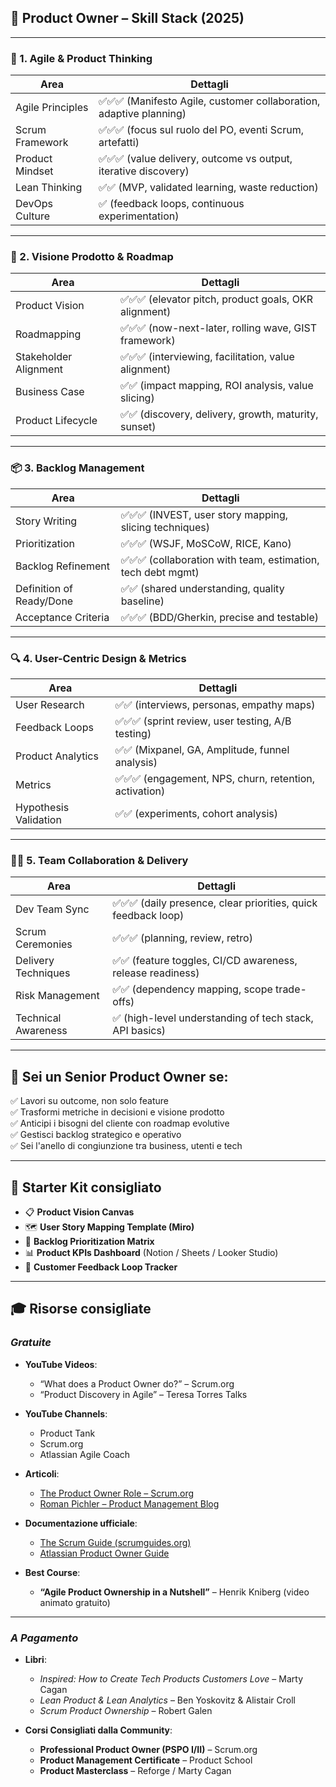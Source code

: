 ## 🧠 Product Owner – Skill Stack (2025)

---

### 🧩 1. **Agile & Product Thinking**

| Area             | Dettagli                                                            |
| ---------------- | ------------------------------------------------------------------- |
| Agile Principles | ✅✅✅ (Manifesto Agile, customer collaboration, adaptive planning) |
| Scrum Framework  | ✅✅✅ (focus sul ruolo del PO, eventi Scrum, artefatti)            |
| Product Mindset  | ✅✅✅ (value delivery, outcome vs output, iterative discovery)     |
| Lean Thinking    | ✅✅ (MVP, validated learning, waste reduction)                     |
| DevOps Culture   | ✅ (feedback loops, continuous experimentation)                     |

---

### 🎯 2. **Visione Prodotto & Roadmap**

| Area                  | Dettagli                                              |
| --------------------- | ----------------------------------------------------- |
| Product Vision        | ✅✅✅ (elevator pitch, product goals, OKR alignment) |
| Roadmapping           | ✅✅✅ (now-next-later, rolling wave, GIST framework) |
| Stakeholder Alignment | ✅✅✅ (interviewing, facilitation, value alignment)  |
| Business Case         | ✅✅ (impact mapping, ROI analysis, value slicing)    |
| Product Lifecycle     | ✅✅ (discovery, delivery, growth, maturity, sunset)  |

---

### 📦 3. **Backlog Management**

| Area                     | Dettagli                                                     |
| ------------------------ | ------------------------------------------------------------ |
| Story Writing            | ✅✅✅ (INVEST, user story mapping, slicing techniques)      |
| Prioritization           | ✅✅✅ (WSJF, MoSCoW, RICE, Kano)                            |
| Backlog Refinement       | ✅✅✅ (collaboration with team, estimation, tech debt mgmt) |
| Definition of Ready/Done | ✅✅ (shared understanding, quality baseline)                |
| Acceptance Criteria      | ✅✅✅ (BDD/Gherkin, precise and testable)                   |

---

### 🔍 4. **User-Centric Design & Metrics**

| Area                  | Dettagli                                               |
| --------------------- | ------------------------------------------------------ |
| User Research         | ✅✅ (interviews, personas, empathy maps)              |
| Feedback Loops        | ✅✅✅ (sprint review, user testing, A/B testing)      |
| Product Analytics     | ✅✅ (Mixpanel, GA, Amplitude, funnel analysis)        |
| Metrics               | ✅✅✅ (engagement, NPS, churn, retention, activation) |
| Hypothesis Validation | ✅✅ (experiments, cohort analysis)                    |

---

### 🧑‍💻 5. **Team Collaboration & Delivery**

| Area                | Dettagli                                                       |
| ------------------- | -------------------------------------------------------------- |
| Dev Team Sync       | ✅✅✅ (daily presence, clear priorities, quick feedback loop) |
| Scrum Ceremonies    | ✅✅✅ (planning, review, retro)                               |
| Delivery Techniques | ✅✅ (feature toggles, CI/CD awareness, release readiness)     |
| Risk Management     | ✅✅ (dependency mapping, scope trade-offs)                    |
| Technical Awareness | ✅ (high-level understanding of tech stack, API basics)        |

---

## 🏁 Sei un **Senior Product Owner** se:

✅ Lavori su outcome, non solo feature  
✅ Trasformi metriche in decisioni e visione prodotto  
✅ Anticipi i bisogni del cliente con roadmap evolutive  
✅ Gestisci backlog strategico e operativo  
✅ Sei l'anello di congiunzione tra business, utenti e tech

---

## 🧰 Starter Kit consigliato

- 📋 **Product Vision Canvas**
- 🗺️ **User Story Mapping Template (Miro)**
- 🧮 **Backlog Prioritization Matrix**
- 📊 **Product KPIs Dashboard** (Notion / Sheets / Looker Studio)
- 🔄 **Customer Feedback Loop Tracker**

---

## 🎓 Risorse consigliate

### _Gratuite_

- **YouTube Videos**:

  - “What does a Product Owner do?” – Scrum.org
  - “Product Discovery in Agile” – Teresa Torres Talks

- **YouTube Channels**:

  - Product Tank
  - Scrum.org
  - Atlassian Agile Coach

- **Articoli**:

  - [The Product Owner Role – Scrum.org](https://www.scrum.org/resources/what-is-a-product-owner)
  - [Roman Pichler – Product Management Blog](https://www.romanpichler.com/blog/)

- **Documentazione ufficiale**:

  - [The Scrum Guide (scrumguides.org)](https://scrumguides.org)
  - [Atlassian Product Owner Guide](https://www.atlassian.com/agile/product-management/product-owner)

- **Best Course**:
  - **“Agile Product Ownership in a Nutshell”** – Henrik Kniberg (video animato gratuito)

---

### _A Pagamento_

- **Libri**:

  - _Inspired: How to Create Tech Products Customers Love_ – Marty Cagan
  - _Lean Product & Lean Analytics_ – Ben Yoskovitz & Alistair Croll
  - _Scrum Product Ownership_ – Robert Galen

- **Corsi Consigliati dalla Community**:
  - **Professional Product Owner (PSPO I/II)** – Scrum.org
  - **Product Management Certificate** – Product School
  - **Product Masterclass** – Reforge / Marty Cagan
